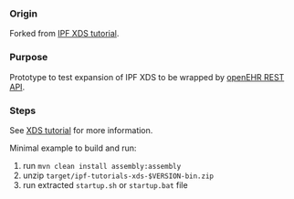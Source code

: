 ### Origin
Forked from [IPF XDS tutorial](https://github.com/oehf/ipf/tree/d4d8807020e5d168b5905c7b7f953dfcd8ac8062/tutorials/xds).

### Purpose

Prototype to test expansion of IPF XDS to be wrapped by [openEHR REST API](https://github.com/openEHR/specifications-ITS/tree/8b4d9c0f1772e268cf0ec0516eafdd4a0e7408a9).

### Steps 

See [XDS tutorial](https://oehf.github.io/ipf/ipf-tutorials-xds/index.html) for more information.

Minimal example to build and run:

1. run ``mvn clean install assembly:assembly``
2. unzip ``target/ipf-tutorials-xds-$VERSION-bin.zip``
3. run extracted ``startup.sh`` or ``startup.bat`` file